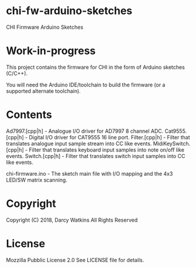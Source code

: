 # chi-fw-arduino-sketches
CHI Firmware Arduino Sketches

Work-in-progress
================

This project contains the firmware for CHI in the form of Arduino sketches (C/C++).

You will need the Arduino IDE/toolchain to build the firmware (or a supported alternate toolchain).

Contents
========

Ad7997.[cpp|h]          - Analogue I/O driver for AD7997 8 channel ADC.
Cat9555.[cpp|h]         - Digital I/O driver for CAT9555 16 line port.
Filter.[cpp|h]          - Filter that translates analogue input sample stream into CC like events.
MidiKeySwitch.[cpp|h]   - Filter that translates keyboard input samples into note on/off like events.
Switch.[cpp|h]          - Filter that translates switch input samples into CC like events.

chi-firmware.ino        - The sketch main file with I/O mapping and the 4x3 LED/SW matrix scanning.

Copyright
=========

Copyright (C) 2018, Darcy Watkins
All Rights Reserved

License
=======

Mozzilla Pubblic License 2.0
See LICENSE file for details.
